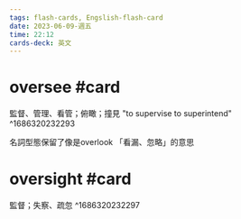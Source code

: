 ```yaml
---
tags: flash-cards, Engslish-flash-card
date: 2023-06-09-週五
time: 22:12
cards-deck: 英文
---
```


# oversee #card 
監督、管理、看管；俯瞰；撞見
"to supervise to superintend"
^1686320232293

名詞型態保留了像是overlook 「看漏、忽略」的意思

# oversight #card 
監督；失察、疏忽
^1686320232297
